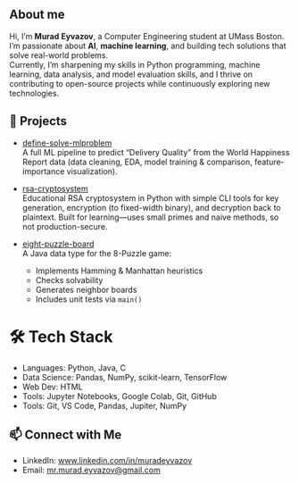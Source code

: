 ## About me ##

Hi, I’m **Murad Eyvazov**, a Computer Engineering student at UMass Boston.  
I’m passionate about **AI**, **machine learning**, and building tech solutions that solve real-world problems.  
Currently, I’m sharpening my skills in Python programming, machine learning, data analysis, and model evaluation skills, and I thrive on contributing to open-source projects while continuously exploring new technologies.

## 💼 Projects

- [define-solve-mlproblem]( https://github.com/MuradEyvazovv/My-Cornell-Portfolio )  
  A full ML pipeline to predict “Delivery Quality” from the World Happiness Report data (data cleaning, EDA, model training & comparison, feature‐importance visualization).

- [rsa-cryptosystem](https://github.com/MuradEyvazovv/RSA-Cryptosystem)  
  Educational RSA cryptosystem in Python with simple CLI tools for key generation, encryption (to fixed-width binary), and decryption back to plaintext. Built for learning—uses small primes and naive methods, so not production-secure.

- [eight-puzzle-board]( https://github.com/MuradEyvazovv/Eight-Puzzle-Board )  
  A Java data type for the 8-Puzzle game:  
  - Implements Hamming & Manhattan heuristics  
  - Checks solvability  
  - Generates neighbor boards  
  - Includes unit tests via `main()`  

# 🛠️ Tech Stack
- Languages: Python, Java, C
- Data Science: Pandas, NumPy, scikit-learn, TensorFlow
- Web Dev: HTML
- Tools: Jupyter Notebooks, Google Colab, Git, GitHub
- Tools: Git, VS Code, Pandas, Jupiter, NumPy

## 📫 Connect with Me
- LinkedIn: www.linkedin.com/in/muradeyvazov
- Email: mr.murad.eyvazov@gmail.com
